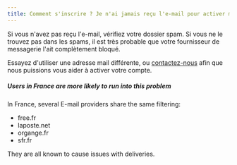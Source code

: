 ```yaml
---
title: Comment s'inscrire ? Je n'ai jamais reçu l'e-mail pour activer mon compte !
---
```


Si vous n'avez pas reçu l'e-mail, vérifiez votre dossier spam. Si vous ne le trouvez pas dans les spams, il est très probable que votre fournisseur de messagerie l'ait complètement bloqué.

Essayez d'utiliser une adresse mail différente, ou [contactez-nous](https://discord.freesewing.org/) afin que nous puissions vous aider à activer votre compte.

<Note>

##### Users in France are more likely to run into this problem

In France, several E-mail providers share the same filtering:

- free.fr
- laposte.net
- organge.fr
- sfr.fr

They are all known to cause issues with deliveries.

</Note>
